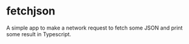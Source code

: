 # fetchjson

A simple app to make a network request to fetch some JSON and print some result in Typescript.
